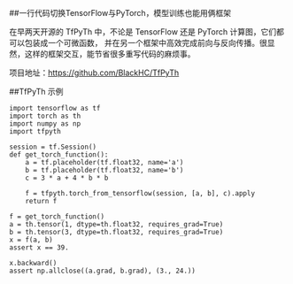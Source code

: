 ##一行代码切换TensorFlow与PyTorch，模型训练也能用俩框架

在早两天开源的 TfPyTh 中，不论是 TensorFlow 还是 PyTorch 计算图，它们都可以包装成一个可微函数，
并在另一个框架中高效完成前向与反向传播。很显然，这样的框架交互，能节省很多重写代码的麻烦事。

项目地址：https://github.com/BlackHC/TfPyTh

##TfPyTh 示例
```
import tensorflow as tf
import torch as th
import numpy as np
import tfpyth

session = tf.Session()
def get_torch_function():
    a = tf.placeholder(tf.float32, name='a')
    b = tf.placeholder(tf.float32, name='b')
    c = 3 * a + 4 * b * b

    f = tfpyth.torch_from_tensorflow(session, [a, b], c).apply
    return f

f = get_torch_function()
a = th.tensor(1, dtype=th.float32, requires_grad=True)
b = th.tensor(3, dtype=th.float32, requires_grad=True)
x = f(a, b)
assert x == 39.

x.backward()
assert np.allclose((a.grad, b.grad), (3., 24.))

```